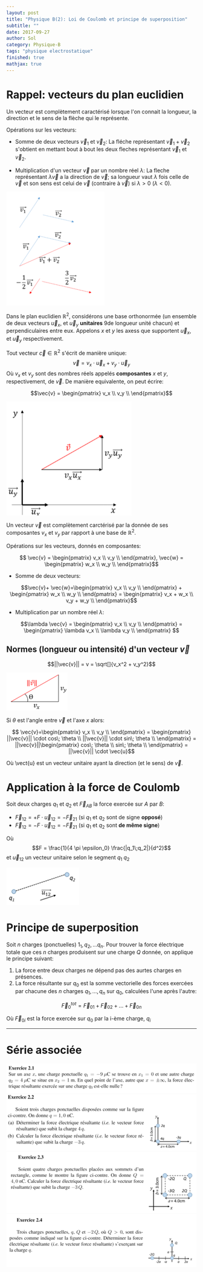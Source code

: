 ```yaml
---
layout: post
title: "Physique B(2): Loi de Coulomb et principe de superposition"
subtitle: ""
date: 2017-09-27
author: Sol
category: Physique-B
tags: "physique electrostatique"
finished: true
mathjax: true
---
```


# Rappel: vecteurs du plan euclidien

Un vecteur est complètement caractérisé lorsque l'on connait la longueur, la direction et le sens de la flèche qui le représente.

Opérations sur les vecteurs:
* Somme de deux vecteurs $\vec{v}_1$ et $\vec{v}_2$: La fléche représentant $\vec{v}_1 + \vec{v}_2$ s'obtient en mettant bout à bout les deux fleches représentant $\vec{v}_1$ et $\vec{v}_2$.

* Multiplication d'un vecteur $\vec{v}$ par un nombre réel $\lambda$: La fleche représentant $\lambda \vec{v}$ a la direction de $\vec{v}$; sa longueur vaut $\lambda$ fois celle de $\vec{v}$ et son sens est celui de $\vec{v}$ (contraire à $\vec{v}$) si $\lambda > 0$ ($\lambda < 0$).

<img src="/01illustrations/03physB/02/vector.png" align="" height="300">

Dans le plan euclidien $\pmb{\mathbb{R}}^2$, considérons une base orthonormée (un ensemble de deux vecteurs $\vec{u}_x$, et $\vec{u}_y$ **unitaires** 9de longueur unité chacun) et perpendiculaires entre eux. Appelons $x$ et $y$ les axess que supportent $\vec{u}_x$, et $\vec{u}_y$ respectivement.

Tout vecteur $\vec{c} \in \pmb{\mathbb{R}}^2$ s'écrit de manière unique:
$$\vec{v}=v_x\cdot \vec{u}_x + v_y \cdot \vec{u}_y$$
Où $v_x$ et $v_y$ sont des nombres réels appelés **composantes** $x$ et $y$, respectivement, de $\vec{v}$. De manière equivalente, on peut écrire:

$$\vec{v} = \begin{pmatrix} v_x \\ v_y \\ \end{pmatrix}$$

<img src="/01illustrations/03physB/02/vector2.png" align="" height="300">

Un vecteur $\vec{v}$ est complètement carctérisé par la donnée de ses composantes $v_x$ et $v_y$ par rapport à une base de $\pmb{\mathbb{R}}^2$. 

Opérations sur les vecteurs, donnés en composantes:

$$ \vec{v} = \begin{pmatrix} v_x \\ v_y \\ \end{pmatrix}, \vec{w} = \begin{pmatrix} w_x \\ w_y \\ \end{pmatrix}$$

* Somme de deux vecteurs:

$$\vec{v}+ \vec{w}=\begin{pmatrix}
    v_x \\ 
    v_y \\ 
\end{pmatrix} + \begin{pmatrix}
    w_x \\ 
    w_y \\ 
\end{pmatrix} = \begin{pmatrix}
    v_x + w_x \\ 
    v_y + w_y \\ 
\end{pmatrix}$$

* Multiplication par un nombre réel $\lambda$:

$$\lambda \vec{v} = \begin{pmatrix}
    v_x \\ 
    v_y \\ 
\end{pmatrix} = \begin{pmatrix}
    \lambda v_x \\ 
    \lambda v_y \\ 
\end{pmatrix} $$

## Normes (longueur ou intensité) d'un vecteur $\vec{v}$

$$||\vec{v}|| = v = \sqrt[]{v_x^2 + v_y^2}$$

<img src="/01illustrations/03physB/02/vector3.png" align="" height="100">

Si $\theta$ est l'angle entre $\vec{v}$ et l'axe $x$ alors:

$$ \vec{v}=\begin{pmatrix}
    v_x \\
    v_y \\
\end{pmatrix} = \begin{pmatrix}
    ||\vec{v}|| \cdot cos\; \theta \\
    ||\vec{v}|| \cdot sin\; \theta \\
\end{pmatrix} = ||\vec{v}||\begin{pmatrix}
     cos\; \theta \\
     sin\; \theta \\
\end{pmatrix} = ||\vec{v}|| \cdot \vec{u}$$

Où \vect{u} est un vecteur unitaire ayant la direction (et le sens) de $\vec{v}$.

# Application à la force de Coulomb
Soit deux charges $q_1$ et $q_2$ et $\vec{F}_{AB}$ la force exercée sur $A$ par $B$:

* $\vec{F}_{12} = +F\cdot \vec{u}_{12} = - \vec{F}_{21}$ (si $q_1$ et $q_2$ sont de signe **opposé**)
* $\vec{F}_{12} = -F\cdot \vec{u}_{12} = - \vec{F}_{21}$ (si $q_1$ et $q_2$ sont **de même signe**)

Où 
$$F = \frac{1}{4 \pi \epsilon_0} \frac{|q_1\;q_2|}{d^2}$$
et $\vec{u}_{12}$ un vecteur unitaire selon le segment $q_1\; q_2$

<img src="/01illustrations/03physB/02/vector4.png" align="" height="100">

# Principe de superposition
Soit $n$ charges (ponctuelles) $1_1,q_2,...q_n$. Pour trouver la force électrique totale que ces $n$ charges produisent sur une charge $Q$ donnée, on applique le principe suivant:

1. La force entre deux charges ne dépend pas des aurtes charges en présences.
2. La force résultante sur $q_0$ est la somme vectorielle des forces exercées par chacune des $n$ charges $q_1,...,q_n$ sur $q_0$, calculées l'une après l'autre:

$$\vec{F}_0^{tot} = \vec{F}_{01} + \vec{F}_{02} + ... + \vec{F}_{0n}$$

Où $\vec{F}_{0i}$ est la force exercée sur $q_0$ par la i-ème charge, $q_i$

----
# Série associée

<img src="/01illustrations/03physB/02/ex1.png">



<img src="/01illustrations/03physB/02/ex2.png">





<img src="/01illustrations/03physB/02/ex3.png">





<img src="/01illustrations/03physB/02/ex4.png">





